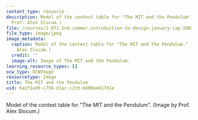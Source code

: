 ```yaml
---
content_type: resource
description: Model of the contest table for "The MIT and the Pendulum". (Image by
  Prof. Alex Slocum.)
file: /courses/2-971-2nd-summer-introduction-to-design-january-iap-2003/6a2f1ed9c756d1acc2cbb600ee61761e_2-971iap03.jpg
file_type: image/jpeg
image_metadata:
  caption: Model of the contest table for "The MIT and the Pendulum." (Image by Prof.
    Alex Slocum.)
  credit: ''
  image-alt: Image of The MIT and the Pendulum.
learning_resource_types: []
ocw_type: OCWImage
resourcetype: Image
title: The MIT and the Pendulum
uid: 6a2f1ed9-c756-d1ac-c2cb-b600ee61761e
---
```

Model of the contest table for "The MIT and the Pendulum". (Image by Prof. Alex Slocum.)

